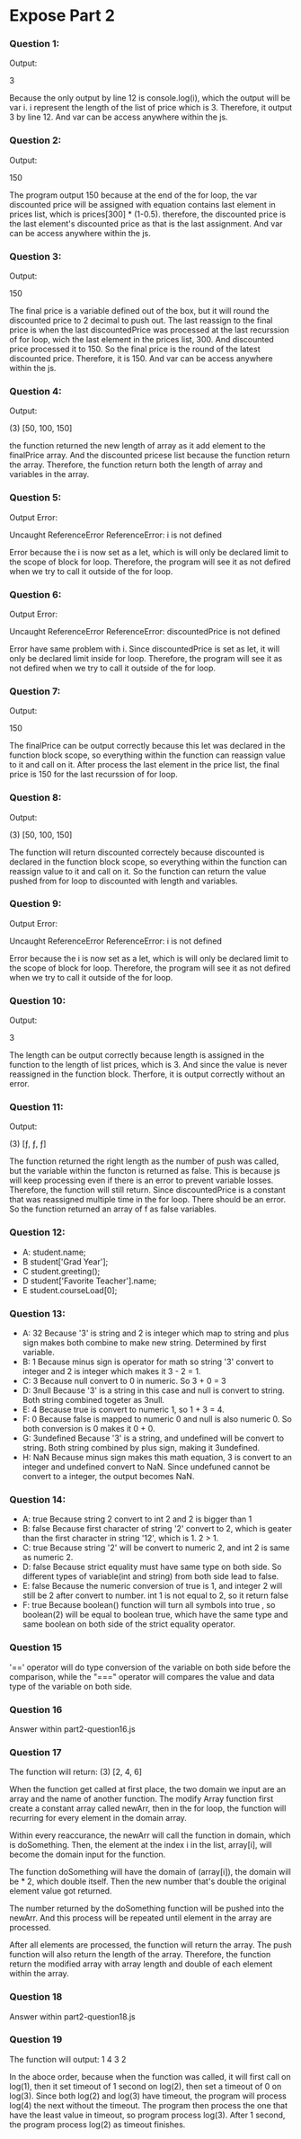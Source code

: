 # Expose Part 2

### Question 1:
Output:

3

Because the only output by line 12 is console.log(i), which the output will be var i. i represent the length of the list of price which is 3. Therefore, it output 3 by line 12. And var can be access anywhere within the js.

### Question 2:
Output:

150

The program output 150 because at the end of the for loop, the var discounted price will be assigned with equation contains last element in prices list, which is prices[300] * (1-0.5). therefore, the discounted price is the last element's discounted price as that is the last assignment. And var can be access anywhere within the js.

### Question 3:
Output:

150

The final price is a variable defined out of the box, but it will round the discounted price to 2 decimal to push out. The last reassign to the final price is when the last discountedPrice was processed at the last recurssion of for loop, wich the last element in the prices list, 300. And discounted price processed it to 150. So the final price is the round of the latest discounted price. Therefore, it is 150. And var can be access anywhere within the js.

### Question 4:
Output:

(3) [50, 100, 150]

the function returned the new length of array as it add element to the finalPrice array. And the discounted pricese list because the function return the array. Therefore, the function return both the length of array and variables in the array.

### Question 5:
Output Error:

Uncaught ReferenceError ReferenceError: i is not defined

Error because the i is now set as a let, which is will only be declared limit to the scope of block for loop. Therefore, the program will see it as not defired when we try to call it outside of the for loop.

### Question 6:
Output Error:

Uncaught ReferenceError ReferenceError: discountedPrice is not defined

Error have same problem with i. Since discountedPrice is set as let, it will only be declared limit inside for loop. Therefore, the program will see it as not defired when we try to call it outside of the for loop.

### Question 7:
Output:

150

The finalPrice can be output correctly because this let was declared in the function block scope, so everything within the function can reassign value to it and call on it. After process the last element in the price list, the final price is 150 for the last recurssion of for loop.

### Question 8:
Output:

(3) [50, 100, 150]

The function will return discounted correctely because discounted is declared in the function block scope, so everything within the function can reassign value to it and call on it. So the function can return the value pushed from for loop to discounted with length and variables.

### Question 9:
Output Error:

Uncaught ReferenceError ReferenceError: i is not defined

Error because the i is now set as a let, which is will only be declared limit to the scope of block for loop. Therefore, the program will see it as not defired when we try to call it outside of the for loop.

### Question 10:
Output:

3

The length can be output correctly because length is assigned in the function to the length of list prices, which is 3. And since the value is never reassigned in the function block. Therfore, it is output correctly without an error.

### Question 11:
Output:

(3) [ƒ, ƒ, ƒ]

The function returned the right length as the number of push was called, but the variable within the functon is returned as false. This is because js will keep processing even if there is an error to prevent variable losses. Therefore, the function will still return. Since discountedPrice is a constant that was reassigned multiple time in the for loop. There should be an error. So the function returned an array of f as false variables.


### Question 12:
- A:
    student.name;
- B
    student['Grad Year'];
- C
    student.greeting();
- D
    student['Favorite Teacher'].name;
- E
    student.courseLoad[0];

### Question 13:
- A:
    32  Because '3' is string and 2 is integer which map to string and plus sign makes both combine to make new string. Determined by first variable.
- B:
    1   Because minus sign is operator for math so string '3' convert to integer and 2 is integer which makes it 3 - 2 = 1.
- C:
    3   Because null convert to 0 in numeric. So  3 + 0 = 3
- D:
    3null   Because '3' is a string in this case and null is convert to string. Both string combined togeter as 3null.
- E:
    4   Because true is convert to numeric 1, so 1 + 3  = 4.
- F:
    0   Because false is mapped to numeric 0 and null is also numeric 0. So both conversion is 0 makes it 0 + 0.
- G:
    3undefined  Because '3' is a string, and undefined will be convert to string. Both string combined by plus sign, making it 3undefined.
- H:
    NaN     Because minus sign makes this math equation, 3 is convert to an integer and undefined convert to NaN. Since undefuned cannot be convert to a integer, the output becomes NaN.

### Question 14:
- A:
    true    Because string 2 convert to int 2 and 2 is bigger than 1
- B:
    false   Because first character of string '2' convert to 2, which is geater than the first character in string '12', which is 1. 2 > 1.
- C:
    true    Because string '2' will be convert to numeric 2, and int 2 is same as numeric 2.
- D:
    false   Because strict equality must have same type on both side. So different types of variable(int and string) from both side lead to false.
- E:
    false   Because the numeric conversion of true is 1, and integer 2 will still be 2 after convert to number. int 1 is not equal to 2, so it return false
- F:
    true    Because boolean() function will turn all symbols into true , so boolean(2) will be equal to boolean true, which have the same type and same boolean on both side of the strict equality operator.

### Question 15

'==' operator will do type conversion of the variable on both side before the comparison, while the "===" operator will compares the value and data type of the variable on both side.

### Question 16
Answer within part2-question16.js

### Question 17
The function will return:
(3) [2, 4, 6]

When the function get called at first place, the two domain we input are an array and the name of another function. The modify Array function first create a constant array called newArr, then in the for loop, the function will recurring for every element in the domain array. 

Within every reaccurance, the newArr will call the function in domain, which is doSomething. Then, the element at the index i in the list, array[i], will become the domain input for the function.

The function doSomething will have the domain of (array[i]), the domain will be * 2, which double itself. Then the new number that's double the original element value got returned.

The number returned by the doSomething function will be pushed into the newArr. And this process will be repeated until element in the array are processed.

After all elements are processed, the function will return the array. The push function will also return the length of the array. 
Therefore, the function return the modified array with array length and double of each element within the array.

### Question 18
Answer within part2-question18.js

### Question 19
The function will output:
1
4
3
2

In the aboce order, because when the function was called, it will first call on log(1), then it set timeout of 1 second on log(2), then set a timeout of 0 on log(3). Since both log(2) and log(3) have timeout, the program will process log(4) the next without the timeout.
The program then process the one that have the least value in timeout, so program process log(3). After 1 second, the program process log(2) as timeout finishes.

